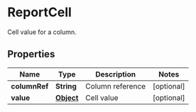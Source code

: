 

# ReportCell

Cell value for a column.
## Properties

Name | Type | Description | Notes
------------ | ------------- | ------------- | -------------
**columnRef** | **String** | Column reference |  [optional]
**value** | [**Object**](.md) | Cell value |  [optional]




